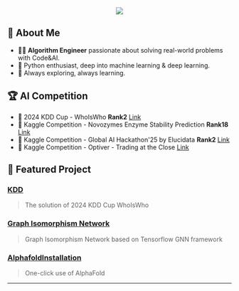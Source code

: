 <!-- Profile Header -->
<div align="center">
  <img src="https://capsule-render.vercel.app/api?type=waving&color=0:4F8EF7,100:9F7AEA&height=180&section=header&text=Hi%20there!%20I'm%20LoveFishoO%20🐟&fontSize=38&fontAlign=50&fontColor=ffffff" />
</div>


## 🎯 About Me

- 🧑‍💻 **Algorithm Engineer** passionate about solving real-world problems with Code&AI.
- 🐍 Python enthusiast, deep into machine learning & deep learning.
- 🌈 Always exploring, always learning.

## 🏆 AI Competition

- 🥈 2024 KDD Cup - WhoIsWho **Rank2** [Link](https://github.com/LoveFishoO/2024-KDD-WhoIsWho)
- 🥈 Kaggle Competition - Novozymes Enzyme Stability Prediction **Rank18** [Link](https://www.kaggle.com/competitions/novozymes-enzyme-stability-prediction)
- 🥉 Kaggle Competition - Global AI Hackathon'25 by Elucidata **Rank2** [Link](https://www.kaggle.com/competitions/el-hackathon-2025)
- 🥉 Kaggle Competition - Optiver - Trading at the Close [Link](https://www.kaggle.com/competitions/optiver-trading-at-the-close)


## 🌟 Featured Project

### [KDD](https://github.com/LoveFishoO/2024-KDD-WhoIsWho)
> The solution of 2024 KDD Cup WhoIsWho
### [Graph Isomorphism Network](https://github.com/LoveFishoO/Graph-Isomorphism-Network)
> Graph Isomorphism Network based on Tensorflow GNN framework
### [AlphafoldInstallation](https://github.com/LoveFishoO/AlphafoldInstallation)
> One-click use of AlphaFold
---
